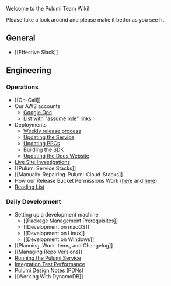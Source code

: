 Welcome to the Pulumi Team Wiki!

Please take a look around and please make it better as you see fit.

## General

* [[Effective Slack]]

## Engineering

### Operations

* [[On-Call]]
* Our AWS accounts
    * [Google Doc](https://docs.google.com/document/d/1Do4YHOQSM6yxnXVef0dcsZ_8sqpOLm4w6Tri0KfzUFM)
    * [List with "assume role" links](https://github.com/pulumi/home/wiki/Pulumi-AWS-accounts)
* Deployments
    * [Weekly release process](https://github.com/pulumi/home/wiki/Weekly-release-process)
    * [Updating the Service](Updating-the-Service) 
    * [Updating PPCs](Updating-PPCs)
    * [Building the SDK](https://github.com/pulumi/home/wiki/Producing-an-SDK)
    * [Updating the Docs Website](https://github.com/pulumi/pulumi-service/blob/master/cmd/docs/DEVOPS.md)
* [Live Site Investigations](Ops-Live-Site-Investigations)
* [[Pulumi Service Stacks]]
* [[Manually-Repairing-Pulumi-Cloud-Stacks]]
* How our Release Bucket Permissions Work ([here](https://github.com/pulumi/home/issues/57#issuecomment-344809733) and [here](https://github.com/pulumi/home/issues/64#issuecomment-349088546))
* [Reading List](Ops-Reading-List)

### Daily Development

* Setting up a development machine
    - [[Package Management Prerequisites]]
    - [[Development on macOS]]
    - [[Development on Linux]]
    - [[Development on Windows]]
* [[Planning, Work Items, and Changelog]]
* [[Managing Repo Versions]]
* [Running the Pulumi Service](https://github.com/pulumi/home/wiki/Running-the-Pulumi-Service)
* [Integration Test Performance](https://github.com/pulumi/home/wiki/Integration-Test-Performance-Reports)
* [Pulumi Design Notes (PDNs)](https://drive.google.com/drive/folders/0B0siYR6Ttr5LVk85eU9NYmI1UW8)
* [[Working With DynamoDB]]
